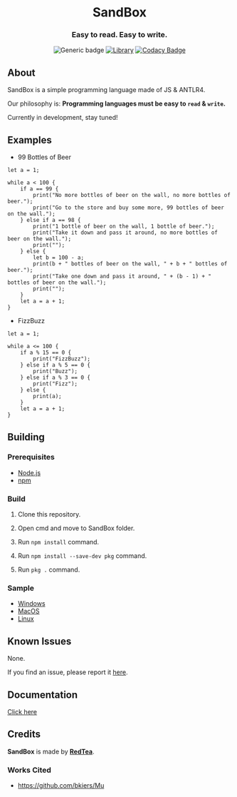 <h1 align="center">SandBox</h1>
<h3 align="center">Easy to read. Easy to write.</h3>
<div align="center">
  
  ![Generic badge](https://img.shields.io/badge/Version-0.1.2-blue.svg)
  [![Library](https://img.shields.io/badge/ANTLR_version-4.8.0-blueviolet)](https://www.antlr.org/)
  [![Codacy Badge](https://app.codacy.com/project/badge/Grade/c637f71ed86f489e8100ce9dc6f04e45)](https://www.codacy.com/gh/redteadeveloper/SandBox/dashboard?utm_source=github.com&amp;utm_medium=referral&amp;utm_content=redteadeveloper/SandBox&amp;utm_campaign=Badge_Grade)
  
</div>

## About

SandBox is a simple programming language made of JS & ANTLR4.

Our philosophy is: <b>Programming languages must be easy to `read` \& `write`.</b> 

Currently in development, stay tuned!

## Examples

- 99 Bottles of Beer
```
let a = 1;

while a < 100 {
    if a == 99 {
        print("No more bottles of beer on the wall, no more bottles of beer.");
        print("Go to the store and buy some more, 99 bottles of beer on the wall.");
    } else if a == 98 {
        print("1 bottle of beer on the wall, 1 bottle of beer.");
        print("Take it down and pass it around, no more bottles of beer on the wall.");
        print("");
    } else {
        let b = 100 - a;
        print(b + " bottles of beer on the wall, " + b + " bottles of beer.");
        print("Take one down and pass it around, " + (b - 1) + " bottles of beer on the wall.");
        print("");
    }
    let a = a + 1;
}
```

- FizzBuzz
```
let a = 1;

while a <= 100 {
    if a % 15 == 0 {
        print("FizzBuzz");
    } else if a % 5 == 0 {
        print("Buzz");
    } else if a % 3 == 0 {
        print("Fizz");
    } else {
        print(a);
    }
    let a = a + 1;
}
```

## Building

### Prerequisites

- [Node.js](https://nodejs.org/)
- [npm](https://www.npmjs.com/)

### Build

1. Clone this repository.

2. Open cmd and move to SandBox folder.

3. Run `npm install` command.

4. Run `npm install --save-dev pkg` command.

4. Run `pkg .` command.

### Sample

- [Windows](https://drive.google.com/file/d/1NPiQKRp1j__APJLnVZUgU9Wh8R12fTZP/view?usp=sharing)
- [MacOS](https://drive.google.com/file/d/1gdR9f1YEUHHCKYNl21R4rOGCcZpwFjoV/view?usp=sharing)
- [Linux](https://drive.google.com/file/d/1XRsDA7D0LZWOKl0OjJLSXJrULSF0IadP/view?usp=sharing)


## Known Issues

None.

If you find an issue, please report it [here](https://github.com/redteadeveloper/SandBox/issues).

## Documentation

[Click here](https://github.com/redteadeveloper/SandBox/tree/main/docs)

## Credits

<b>SandBox</b> is made by <b>[RedTea](https://github.com/redteadeveloper)</b>.

### Works Cited

- https://github.com/bkiers/Mu
